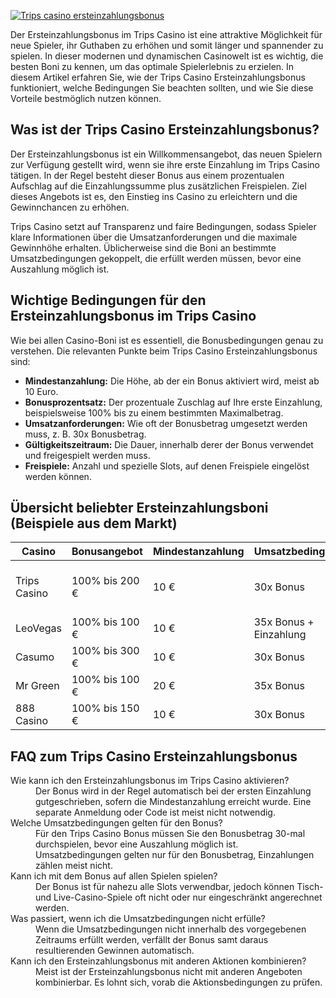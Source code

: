 [![Trips casino ersteinzahlungsbonus](https://123-caf.pages.dev/gitsignup.png)](https://vrmoo.ru/Bt82HjjY)

<p>Der Ersteinzahlungsbonus im Trips Casino ist eine attraktive Möglichkeit für neue Spieler, ihr Guthaben zu erhöhen und somit länger und spannender zu spielen. In dieser modernen und dynamischen Casinowelt ist es wichtig, die besten Boni zu kennen, um das optimale Spielerlebnis zu erzielen. In diesem Artikel erfahren Sie, wie der Trips Casino Ersteinzahlungsbonus funktioniert, welche Bedingungen Sie beachten sollten, und wie Sie diese Vorteile bestmöglich nutzen können.</p>  <h2>Was ist der Trips Casino Ersteinzahlungsbonus?</h2> <p>Der Ersteinzahlungsbonus ist ein Willkommensangebot, das neuen Spielern zur Verfügung gestellt wird, wenn sie ihre erste Einzahlung im Trips Casino tätigen. In der Regel besteht dieser Bonus aus einem prozentualen Aufschlag auf die Einzahlungssumme plus zusätzlichen Freispielen. Ziel dieses Angebots ist es, den Einstieg ins Casino zu erleichtern und die Gewinnchancen zu erhöhen.</p> <p>Trips Casino setzt auf Transparenz und faire Bedingungen, sodass Spieler klare Informationen über die Umsatzanforderungen und die maximale Gewinnhöhe erhalten. Üblicherweise sind die Boni an bestimmte Umsatzbedingungen gekoppelt, die erfüllt werden müssen, bevor eine Auszahlung möglich ist.</p>  <h2>Wichtige Bedingungen für den Ersteinzahlungsbonus im Trips Casino</h2> <p>Wie bei allen Casino-Boni ist es essentiell, die Bonusbedingungen genau zu verstehen. Die relevanten Punkte beim Trips Casino Ersteinzahlungsbonus sind:</p> <ul>   <li><strong>Mindestanzahlung:</strong> Die Höhe, ab der ein Bonus aktiviert wird, meist ab 10 Euro.</li>   <li><strong>Bonusprozentsatz:</strong> Der prozentuale Zuschlag auf Ihre erste Einzahlung, beispielsweise 100% bis zu einem bestimmten Maximalbetrag.</li>   <li><strong>Umsatzanforderungen:</strong> Wie oft der Bonusbetrag umgesetzt werden muss, z. B. 30x Bonusbetrag.</li>   <li><strong>Gültigkeitszeitraum:</strong> Die Dauer, innerhalb derer der Bonus verwendet und freigespielt werden muss.</li>   <li><strong>Freispiele:</strong> Anzahl und spezielle Slots, auf denen Freispiele eingelöst werden können.</li> </ul>  <h2>Übersicht beliebter Ersteinzahlungsboni (Beispiele aus dem Markt)</h2> <table>   <thead>     <tr>       <th>Casino</th>       <th>Bonusangebot</th>       <th>Mindestanzahlung</th>       <th>Umsatzbedingungen</th>       <th>Freispiele</th>     </tr>   </thead>   <tbody>     <tr>       <td>Trips Casino</td>       <td>100% bis 200 €</td>       <td>10 €</td>       <td>30x Bonus</td>       <td>50 Freispiele auf Starburst</td>     </tr>     <tr>       <td>LeoVegas</td>       <td>100% bis 100 €</td>       <td>10 €</td>       <td>35x Bonus + Einzahlung</td>       <td>20 Freispiele</td>     </tr>     <tr>       <td>Casumo</td>       <td>100% bis 300 €</td>       <td>10 €</td>       <td>30x Bonus</td>       <td>30 Freispiele</td>     </tr>     <tr>       <td>Mr Green</td>       <td>100% bis 100 €</td>       <td>20 €</td>       <td>35x Bonus</td>       <td>10 Freispiele</td>     </tr>     <tr>       <td>888 Casino</td>       <td>100% bis 150 €</td>       <td>10 €</td>       <td>30x Bonus</td>       <td>50 Freispiele</td>     </tr>   </tbody> </table>  <h2>FAQ zum Trips Casino Ersteinzahlungsbonus</h2> <dl>   <dt>Wie kann ich den Ersteinzahlungsbonus im Trips Casino aktivieren?</dt>   <dd>Der Bonus wird in der Regel automatisch bei der ersten Einzahlung gutgeschrieben, sofern die Mindestanzahlung erreicht wurde. Eine separate Anmeldung oder Code ist meist nicht notwendig.</dd>    <dt>Welche Umsatzbedingungen gelten für den Bonus?</dt>   <dd>Für den Trips Casino Bonus müssen Sie den Bonusbetrag 30-mal durchspielen, bevor eine Auszahlung möglich ist. Umsatzbedingungen gelten nur für den Bonusbetrag, Einzahlungen zählen meist nicht.</dd>    <dt>Kann ich mit dem Bonus auf allen Spielen spielen?</dt>   <dd>Der Bonus ist für nahezu alle Slots verwendbar, jedoch können Tisch- und Live-Casino-Spiele oft nicht oder nur eingeschränkt angerechnet werden.</dd>    <dt>Was passiert, wenn ich die Umsatzbedingungen nicht erfülle?</dt>   <dd>Wenn die Umsatzbedingungen nicht innerhalb des vorgegebenen Zeitraums erfüllt werden, verfällt der Bonus samt daraus resultierenden Gewinnen automatisch.</dd>    <dt>Kann ich den Ersteinzahlungsbonus mit anderen Aktionen kombinieren?</dt>   <dd>Meist ist der Ersteinzahlungsbonus nicht mit anderen Angeboten kombinierbar. Es lohnt sich, vorab die Aktionsbedingungen zu prüfen.</dd> </dl>